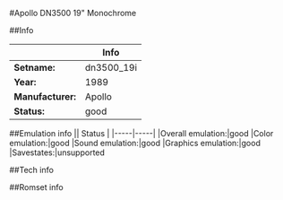 #Apollo DN3500 19" Monochrome

##Info

||Info|
|-----|-----|
|**Setname:**|dn3500_19i
|**Year:**|1989
|**Manufacturer:**|Apollo
|**Status:**|good

##Emulation info
|| Status |
|-----|-----|
|Overall emulation:|good
|Color emulation:|good
|Sound emulation:|good
|Graphics emulation:|good
|Savestates:|unsupported

##Tech info

##Romset info

<!--- START OF EDITED COMMENT DO NOT TOUCH TEXT ABOVE-->
